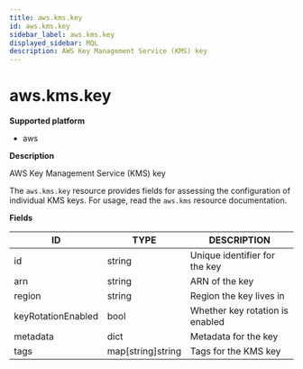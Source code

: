 ```yaml
---
title: aws.kms.key
id: aws.kms.key
sidebar_label: aws.kms.key
displayed_sidebar: MQL
description: AWS Key Management Service (KMS) key
---
```


# aws.kms.key

**Supported platform**

- aws

**Description**

AWS Key Management Service (KMS) key

The `aws.kms.key` resource provides fields for assessing the configuration of individual KMS keys. For usage, read the `aws.kms` resource documentation.

**Fields**

| ID                 | TYPE              | DESCRIPTION                     |
| ------------------ | ----------------- | ------------------------------- |
| id                 | string            | Unique identifier for the key   |
| arn                | string            | ARN of the key                  |
| region             | string            | Region the key lives in         |
| keyRotationEnabled | bool              | Whether key rotation is enabled |
| metadata           | dict              | Metadata for the key            |
| tags               | map[string]string | Tags for the KMS key            |
